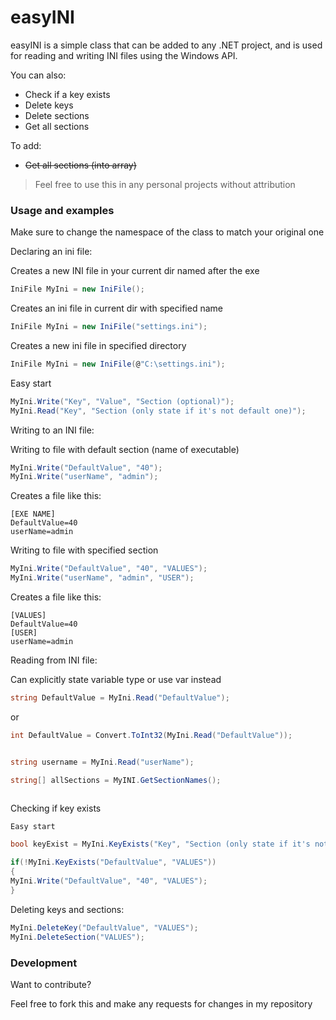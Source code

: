 # easyINI


easyINI is a simple class that can be added to any .NET project, and is used for reading and writing INI files using the Windows API.

You can also:
  - Check if a key exists
  - Delete keys
  - Delete sections
  - Get all sections
  
To add:
  - ~~Get all sections (into array)~~

> Feel free to use this in
> any personal projects
> without attribution


### Usage and examples

Make sure to change the namespace of the class to match your original one

Declaring an ini file:

Creates a new INI file in your current dir named after the exe
```csharp
IniFile MyIni = new IniFile();
```
Creates an ini file in current dir with specified name
```csharp
IniFile MyIni = new IniFile("settings.ini");
```

Creates a new ini file in specified directory
```csharp
IniFile MyIni = new IniFile(@"C:\settings.ini");
```

Easy start
```csharp 
MyIni.Write("Key", "Value", "Section (optional)");
MyIni.Read("Key", "Section (only state if it's not default one)");
```
    
Writing to an INI file:
    
Writing to file with default section (name of executable)
```csharp
MyIni.Write("DefaultValue", "40");
MyIni.Write("userName", "admin");
```

Creates a file like this:

	[EXE NAME]
	DefaultValue=40
	userName=admin

Writing to file with specified section
```csharp
MyIni.Write("DefaultValue", "40", "VALUES");
MyIni.Write("userName", "admin", "USER");
```

Creates a file like this:

	[VALUES]
	DefaultValue=40
	[USER]
	userName=admin
    
Reading from INI file:
    
Can explicitly state variable type or use var instead
```csharp
string DefaultValue = MyIni.Read("DefaultValue");
```
or
```csharp
int DefaultValue = Convert.ToInt32(MyIni.Read("DefaultValue"));


string username = MyIni.Read("userName");

string[] allSections = MyINI.GetSectionNames();
    
```
Checking if key exists
    
    Easy start
    
```csharp
bool keyExist = MyIni.KeyExists("Key", "Section (only state if it's not default one)")

if(!MyIni.KeyExists("DefaultValue", "VALUES"))
{
MyIni.Write("DefaultValue", "40", "VALUES");
}
```

Deleting keys and sections:

```csharp
MyIni.DeleteKey("DefaultValue", "VALUES");
MyIni.DeleteSection("VALUES");
```

### Development

Want to contribute?

Feel free to fork this and make any requests for changes in my repository
